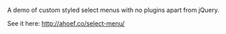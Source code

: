 A demo of custom styled select menus with no plugins apart from jQuery. 

See it here: http://ahoef.co/select-menu/